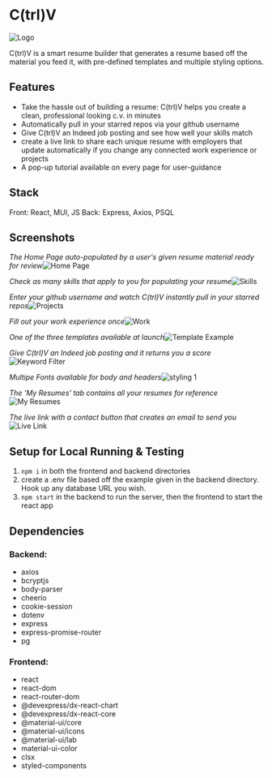 # C(trl)V

![Logo](https://github.com/alexhauka/CtrlV/blob/master/docs/logo.png?raw=true)

C(trl)V is a smart resume builder that generates a resume based off the material you feed it, with pre-defined templates and multiple styling options.

## Features

* Take the hassle out of building a resume: C(trl)V helps you create a clean, professional looking c.v. in minutes
* Automatically pull in your starred repos via your github username
* Give C(trl)V an Indeed job posting and see how well your skills match
* create a live link to share each unique resume with employers that update automatically if you change any connected work experience or projects
* A pop-up tutorial available on every page for user-guidance

## Stack

Front: React, MUI, JS
Back: Express, Axios, PSQL

## Screenshots

*The Home Page auto-populated by a user's given resume material ready for review*![Home Page](https://github.com/alexhauka/CtrlV/blob/master/docs/home.png?raw=true)

*Check as many skills that apply to you for populating your resume*![Skills](https://github.com/alexhauka/CtrlV/blob/master/docs/skills.png?raw=true)

*Enter your github username and watch C(trl)V instantly pull in your starred repos*![Projects](https://github.com/alexhauka/CtrlV/blob/master/docs/github.png?raw=true)

*Fill out your work experience once*![Work](https://github.com/alexhauka/CtrlV/blob/master/docs/work%20experience.png?raw=true)

*One of the three templates available at launch*![Template Example](https://github.com/alexhauka/CtrlV/blob/master/docs/template%201.png?raw=true)

*Give C(trl)V an Indeed job posting and it returns you a score*![Keyword Filter](https://github.com/alexhauka/CtrlV/blob/master/docs/keywords.png?raw=true)

*Multipe Fonts available for body and headers*![styling 1](https://github.com/alexhauka/CtrlV/blob/master/docs/styling.png?raw=true)

*The 'My Resumes' tab contains all your resumes for reference*![My Resumes](https://github.com/alexhauka/CtrlV/blob/master/docs/My%20Resumes.png?raw=true)

*The live link with a contact button that creates an email to send you*![Live Link](https://github.com/alexhauka/CtrlV/blob/master/docs/live%20link.png?raw=true)


## Setup for Local Running & Testing

1. `npm i` in both the frontend and backend directories
2. create a .env file based off the example given in the backend directory. Hook up any database URL you wish.
3. `npm start` in the backend to run the server, then the frontend to start the react app

## Dependencies

### Backend:
* axios
* bcryptjs
* body-parser
* cheerio
* cookie-session
* dotenv
* express
* express-promise-router
* pg

### Frontend:
* react
* react-dom
* react-router-dom
* @devexpress/dx-react-chart
* @devexpress/dx-react-core
* @material-ui/core
* @material-ui/icons
* @material-ui/lab
* material-ui-color
* clsx
* styled-components
